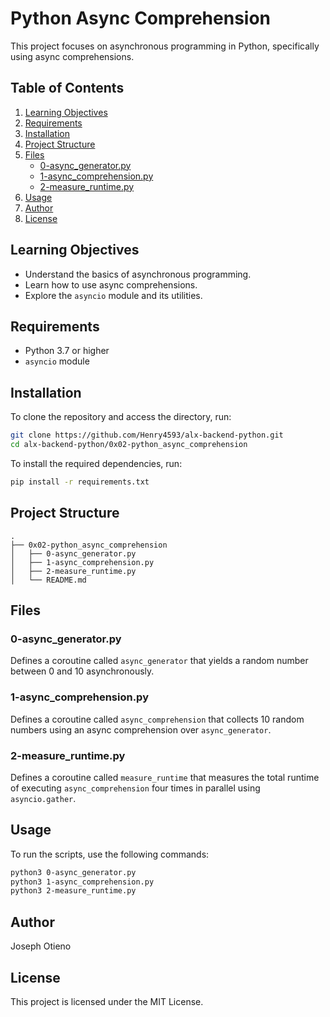 
# Python Async Comprehension

This project focuses on asynchronous programming in Python, specifically using async comprehensions.

## Table of Contents

1. [Learning Objectives](#learning-objectives)
2. [Requirements](#requirements)
3. [Installation](#installation)
4. [Project Structure](#project-structure)
5. [Files](#files)
    - [0-async_generator.py](#0-async_generatorpy)
    - [1-async_comprehension.py](#1-async_comprehensionpy)
    - [2-measure_runtime.py](#2-measure_runtimepy)
6. [Usage](#usage)
7. [Author](#author)
8. [License](#license)

## Learning Objectives

- Understand the basics of asynchronous programming.
- Learn how to use async comprehensions.
- Explore the `asyncio` module and its utilities.

## Requirements

- Python 3.7 or higher
- `asyncio` module

## Installation

To clone the repository and access the directory, run:

```bash
git clone https://github.com/Henry4593/alx-backend-python.git
cd alx-backend-python/0x02-python_async_comprehension
```

To install the required dependencies, run:

```bash
pip install -r requirements.txt
```

## Project Structure

```plaintext
.
├── 0x02-python_async_comprehension
│   ├── 0-async_generator.py
│   ├── 1-async_comprehension.py
│   ├── 2-measure_runtime.py
│   └── README.md
```

## Files

### 0-async_generator.py

Defines a coroutine called `async_generator` that yields a random number between 0 and 10 asynchronously.

### 1-async_comprehension.py

Defines a coroutine called `async_comprehension` that collects 10 random numbers using an async comprehension over `async_generator`.

### 2-measure_runtime.py

Defines a coroutine called `measure_runtime` that measures the total runtime of executing `async_comprehension` four times in parallel using `asyncio.gather`.

## Usage

To run the scripts, use the following commands:

```bash
python3 0-async_generator.py
python3 1-async_comprehension.py
python3 2-measure_runtime.py
```

## Author

Joseph Otieno

## License

This project is licensed under the MIT License.